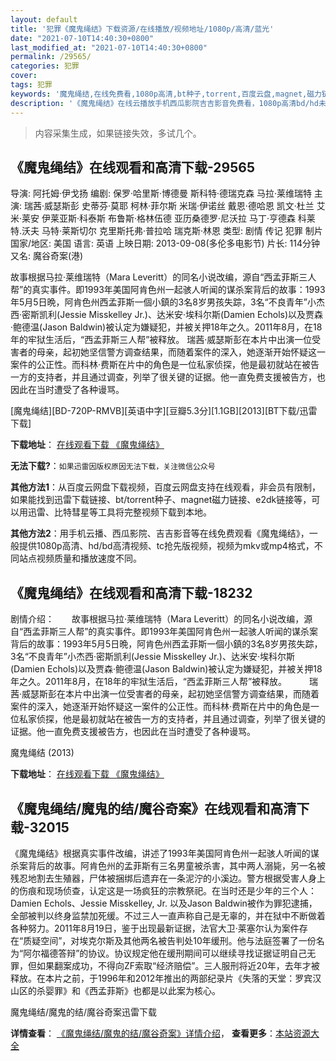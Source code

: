 ```yaml
---
layout: default
title: '犯罪《魔鬼绳结》下载资源/在线播放/视频地址/1080p/高清/蓝光'
date: "2021-07-10T14:40:30+0800"
last_modified_at: "2021-07-10T14:40:30+0800"
permalink: /29565/
categories: 犯罪
cover:
tags: 犯罪
keywords: '魔鬼绳结,在线免费看,1080p高清,bt种子,torrent,百度云盘,magnet,磁力链,迅雷下载资源'
description: '《魔鬼绳结》在线云播放手机西瓜影院吉吉影音免费看，1080p高清bd/hd未删减完整版和tc抢先枪版，mkv/mp4格式，附带bt/torrent种子、magnet/磁力链、百度云盘、网盘资源迅雷下载链接'
---
```


>内容采集生成，如果链接失效，多试几个。


## 《魔鬼绳结》在线观看和高清下载-29565

导演: 阿托姆·伊戈扬 编剧: 保罗·哈里斯·博德曼 斯科特·德瑞克森 马拉·莱维瑞特 主演: 瑞茜·威瑟斯彭 史蒂芬·莫耶 柯林·菲尔斯 米瑞·伊诺丝 戴恩·德哈恩 凯文·杜兰 艾米·莱安 伊莱亚斯·科泰斯 布鲁斯·格林伍德 亚历桑德罗·尼沃拉 马丁·亨德森 科莱特.沃夫 马特·莱斯切尔 克里斯托弗·普拉哈 瑞克斯·林恩 类型: 剧情 传记 犯罪 制片国家/地区: 美国 语言: 英语 上映日期: 2013-09-08(多伦多电影节) 片长: 114分钟 又名: 魔谷奇案(港)

故事根据马拉·莱维瑞特（Mara Leveritt）的同名小说改编，源自“西孟菲斯三人帮”的真实事件。即1993年美国阿肯色州一起骇人听闻的谋杀案背后的故事：1993年5月5日晩，阿肯色州西孟菲斯一個小鎮的3名8岁男孩失踪，3名“不良青年”小杰西·密斯凯利(Jessie Misskelley Jr.)、达米安·埃科尔斯(Damien Echols)以及贾森·鲍德温(Jason Baldwin)被认定为嫌疑犯，并被关押18年之久。2011年8月，在18年的牢狱生活后，“西孟菲斯三人帮”被释放。 瑞茜·威瑟斯彭在本片中出演一位受害者的母亲，起初她坚信警方调查结果，而随着案件的深入，她逐渐开始怀疑这一案件的公正性。而科林·费斯在片中的角色是一位私家侦探，他是最初就站在被告一方的支持者，并且通过调查，列举了很关键的证据。他一直免费支援被告方，也因此在当时遭受了各种谩骂。


[魔鬼绳结][BD-720P-RMVB][英语中字][豆瓣5.3分][1.1GB][2013][BT下载/迅雷下载]

**下载地址**： [在线观看下载 《魔鬼绳结》](https://www.btdx8.com/torrent/devils_knot_2013.html) 


**无法下载?**：`如果迅雷因版权原因无法下载，关注微信公众号 `

**其他方法1**：从百度云网盘下载视频，百度云网盘支持在线观看，非会员有限制，如果能找到迅雷下载链接、bt/torrent种子、magnet磁力链接、e2dk链接等，可以用迅雷、比特彗星等工具将完整视频下载到本地。

**其他方法2**：用手机云播、西瓜影院、吉吉影音等在线免费观看《魔鬼绳结》，一般提供1080p高清、hd/bd高清视频、tc抢先版视频，视频为mkv或mp4格式，不同站点视频质量和播放速度不同。


## 《魔鬼绳结》在线观看和高清下载-18232

剧情介绍：　　故事根据马拉·莱维瑞特（Mara Leveritt）的同名小说改编，源自“西孟菲斯三人帮”的真实事件。即1993年美国阿肯色州一起骇人听闻的谋杀案背后的故事：1993年5月5日晩，阿肯色州西孟菲斯一個小鎮的3名8岁男孩失踪，3名“不良青年”小杰西·密斯凯利(Jessie Misskelley Jr.)、达米安·埃科尔斯(Damien Echols)以及贾森·鲍德温(Jason Baldwin)被认定为嫌疑犯，并被关押18年之久。2011年8月，在18年的牢狱生活后，“西孟菲斯三人帮”被释放。  　　瑞茜·威瑟斯彭在本片中出演一位受害者的母亲，起初她坚信警方调查结果，而随着案件的深入，她逐渐开始怀疑这一案件的公正性。而科林·费斯在片中的角色是一位私家侦探，他是最初就站在被告一方的支持者，并且通过调查，列举了很关键的证据。他一直免费支援被告方，也因此在当时遭受了各种谩骂。


魔鬼绳结 (2013)

**下载地址**： [在线观看下载 《魔鬼绳结》](https://www.btbtdy.me/btdy/dy3102.html) 


## 《魔鬼绳结/魔鬼的结/魔谷奇案》在线观看和高清下载-32015

《魔鬼绳结》根据真实事件改编，讲述了1993年美国阿肯色州一起骇人听闻的谋杀案背后的故事。阿肯色州的孟菲斯有三名男童被杀害，其中两人溺毙，另一名被残忍地割去生殖器，尸体被捆绑后遗弃在一条泥泞的小溪边。警方根据受害人身上的伤痕和现场侦查，认定这是一场疯狂的宗教祭祀。在当时还是少年的三个人：Damien Echols、Jessie Misskelley, Jr. 以及Jason Baldwin被作为罪犯逮捕，全部被判以终身监禁加死缓。不过三人一直声称自己是无辜的，并在狱中不断做着各种努力。2011年8月19日，鉴于出现最新证据，法官大卫·莱塞尔认为案件存在&ldquo;质疑空间”，对埃克尔斯及其他两名被告判处10年缓刑。他与法庭签署了一份名为&ldquo;阿尔福德答辩”的协议。协议规定他在缓刑期间可以继续寻找证据证明自己无罪，但如果翻案成功，不得向ZF索取“经济赔偿”。三人服刑将近20年，去年才被释放。在本片之前，于1996年和2012年推出的两部纪录片《失落的天堂：罗宾汉山区的杀婴罪》和《西孟菲斯》也都是以此案为核心。


魔鬼绳结/魔鬼的结/魔谷奇案迅雷下载

**详情查看**： [《魔鬼绳结/魔鬼的结/魔谷奇案》详情介绍](/movie/32015/)， **查看更多**：[本站资源大全](/movie/t/all/)


